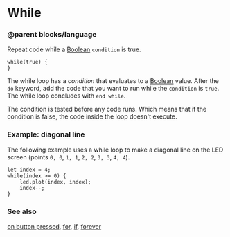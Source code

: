 # While

### @parent blocks/language
 

Repeat code while a [Boolean](/reference/types/boolean) `condition` is true.

```blocks
while(true) {
}
```

The while loop has a *condition* that evaluates to a [Boolean](/reference/types/boolean) value. After the `do` keyword, add the code that you want to run while the `condition` is `true`. The while loop concludes with `end while`.

The condition is tested before any code runs. Which means that if the condition is false, the code inside the loop doesn't execute.

### Example: diagonal line

The following example uses a while loop to make a diagonal line on the LED screen (points `0, 0`, `1, 1`, `2, 2`, `3, 3`, `4, 4`).

```blocks
let index = 4;
while(index >= 0) {
    led.plot(index, index);
    index--;
}
```

### See also

[on button pressed](/reference/input/on-button-pressed), [for](/reference/loops/for), [if](/reference/logic/if), [forever](/reference/basic/forever)

